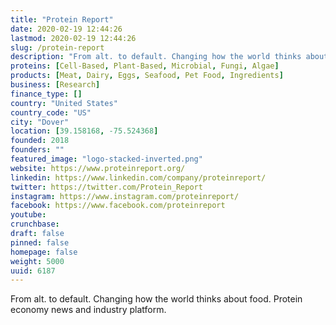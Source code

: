```yaml
---
title: "Protein Report"
date: 2020-02-19 12:44:26
lastmod: 2020-02-19 12:44:26
slug: /protein-report
description: "From alt. to default. Changing how the world thinks about food. Protein economy news and industry platform."
proteins: [Cell-Based, Plant-Based, Microbial, Fungi, Algae]
products: [Meat, Dairy, Eggs, Seafood, Pet Food, Ingredients]
business: [Research]
finance_type: []
country: "United States"
country_code: "US"
city: "Dover"
location: [39.158168, -75.524368]
founded: 2018
founders: ""
featured_image: "logo-stacked-inverted.png"
website: https://www.proteinreport.org/
linkedin: https://www.linkedin.com/company/proteinreport/
twitter: https://twitter.com/Protein_Report
instagram: https://www.instagram.com/proteinreport/
facebook: https://www.facebook.com/proteinreport
youtube: 
crunchbase: 
draft: false
pinned: false
homepage: false
weight: 5000
uuid: 6187
---
```

From alt. to default. Changing how the world thinks about food. Protein economy news and industry platform.
